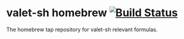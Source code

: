 # valet-sh homebrew [![Build Status](https://travis-ci.org/valet-sh/homebrew-core.svg?branch=master)](https://travis-ci.org/valet-sh/homebrew-core)

The homebrew tap repository for valet-sh relevant formulas.
